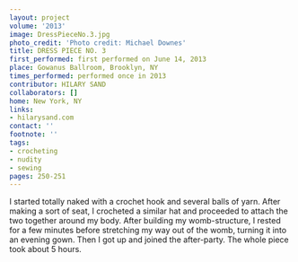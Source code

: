 ```yaml
---
layout: project
volume: '2013'
image: DressPieceNo.3.jpg
photo_credit: 'Photo credit: Michael Downes'
title: DRESS PIECE NO. 3
first_performed: first performed on June 14, 2013
place: Gowanus Ballroom, Brooklyn, NY
times_performed: performed once in 2013
contributor: HILARY SAND
collaborators: []
home: New York, NY
links:
- hilarysand.com
contact: ''
footnote: ''
tags:
- crocheting
- nudity
- sewing
pages: 250-251
---
```


I started totally naked with a crochet hook and several balls of yarn. After making a sort of seat, I crocheted a similar hat and proceeded to attach the two together around my body. After building my womb-structure, I rested for a few minutes before stretching my way out of the womb, turning it into an evening gown. Then I got up and joined the after-party. The whole piece took about 5 hours.
